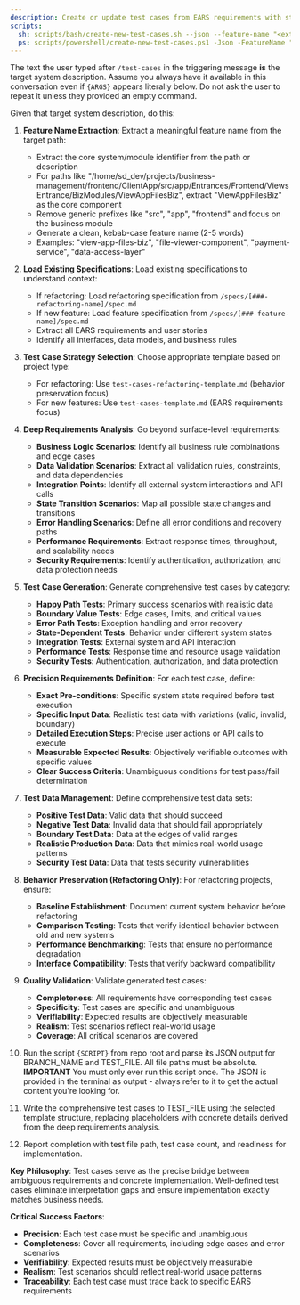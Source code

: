 ```yaml
---
description: Create or update test cases from EARS requirements with structured validation scenarios
scripts:
  sh: scripts/bash/create-new-test-cases.sh --json --feature-name "<extracted-feature-name>" --target "{ARGS}"
  ps: scripts/powershell/create-new-test-cases.ps1 -Json -FeatureName "<extracted-feature-name>" "{ARGS}"
---
```


The text the user typed after `/test-cases` in the triggering message **is** the target system description. Assume you always have it available in this conversation even if `{ARGS}` appears literally below. Do not ask the user to repeat it unless they provided an empty command.

Given that target system description, do this:

1. **Feature Name Extraction**: Extract a meaningful feature name from the target path:
   - Extract the core system/module identifier from the path or description
   - For paths like "/home/sd_dev/projects/business-management/frontend/ClientApp/src/app/Entrances/Frontend/ViewsEntrance/BizModules/ViewAppFilesBiz", extract "ViewAppFilesBiz" as the core component
   - Remove generic prefixes like "src", "app", "frontend" and focus on the business module
   - Generate a clean, kebab-case feature name (2-5 words)
   - Examples: "view-app-files-biz", "file-viewer-component", "payment-service", "data-access-layer"

2. **Load Existing Specifications**: Load existing specifications to understand context:
   - If refactoring: Load refactoring specification from `/specs/[###-refactoring-name]/spec.md`
   - If new feature: Load feature specification from `/specs/[###-feature-name]/spec.md`
   - Extract all EARS requirements and user stories
   - Identify all interfaces, data models, and business rules

3. **Test Case Strategy Selection**: Choose appropriate template based on project type:
   - For refactoring: Use `test-cases-refactoring-template.md` (behavior preservation focus)
   - For new features: Use `test-cases-template.md` (EARS requirements focus)

4. **Deep Requirements Analysis**: Go beyond surface-level requirements:
   - **Business Logic Scenarios**: Identify all business rule combinations and edge cases
   - **Data Validation Scenarios**: Extract all validation rules, constraints, and data dependencies
   - **Integration Points**: Identify all external system interactions and API calls
   - **State Transition Scenarios**: Map all possible state changes and transitions
   - **Error Handling Scenarios**: Define all error conditions and recovery paths
   - **Performance Requirements**: Extract response times, throughput, and scalability needs
   - **Security Requirements**: Identify authentication, authorization, and data protection needs

5. **Test Case Generation**: Generate comprehensive test cases by category:
   - **Happy Path Tests**: Primary success scenarios with realistic data
   - **Boundary Value Tests**: Edge cases, limits, and critical values
   - **Error Path Tests**: Exception handling and error recovery
   - **State-Dependent Tests**: Behavior under different system states
   - **Integration Tests**: External system and API interaction
   - **Performance Tests**: Response time and resource usage validation
   - **Security Tests**: Authentication, authorization, and data protection

6. **Precision Requirements Definition**: For each test case, define:
   - **Exact Pre-conditions**: Specific system state required before test execution
   - **Specific Input Data**: Realistic test data with variations (valid, invalid, boundary)
   - **Detailed Execution Steps**: Precise user actions or API calls to execute
   - **Measurable Expected Results**: Objectively verifiable outcomes with specific values
   - **Clear Success Criteria**: Unambiguous conditions for test pass/fail determination

7. **Test Data Management**: Define comprehensive test data sets:
   - **Positive Test Data**: Valid data that should succeed
   - **Negative Test Data**: Invalid data that should fail appropriately
   - **Boundary Test Data**: Data at the edges of valid ranges
   - **Realistic Production Data**: Data that mimics real-world usage patterns
   - **Security Test Data**: Data that tests security vulnerabilities

8. **Behavior Preservation (Refactoring Only)**: For refactoring projects, ensure:
   - **Baseline Establishment**: Document current system behavior before refactoring
   - **Comparison Testing**: Tests that verify identical behavior between old and new systems
   - **Performance Benchmarking**: Tests that ensure no performance degradation
   - **Interface Compatibility**: Tests that verify backward compatibility

9. **Quality Validation**: Validate generated test cases:
   - **Completeness**: All requirements have corresponding test cases
   - **Specificity**: Test cases are specific and unambiguous
   - **Verifiability**: Expected results are objectively measurable
   - **Realism**: Test scenarios reflect real-world usage
   - **Coverage**: All critical scenarios are covered

10. Run the script `{SCRIPT}` from repo root and parse its JSON output for BRANCH_NAME and TEST_FILE. All file paths must be absolute.
    **IMPORTANT** You must only ever run this script once. The JSON is provided in the terminal as output - always refer to it to get the actual content you're looking for.

11. Write the comprehensive test cases to TEST_FILE using the selected template structure, replacing placeholders with concrete details derived from the deep requirements analysis.

12. Report completion with test file path, test case count, and readiness for implementation.

**Key Philosophy**: Test cases serve as the precise bridge between ambiguous requirements and concrete implementation. Well-defined test cases eliminate interpretation gaps and ensure implementation exactly matches business needs.

**Critical Success Factors**:
- **Precision**: Each test case must be specific and unambiguous
- **Completeness**: Cover all requirements, including edge cases and error scenarios
- **Verifiability**: Expected results must be objectively measurable
- **Realism**: Test scenarios should reflect real-world usage patterns
- **Traceability**: Each test case must trace back to specific EARS requirements